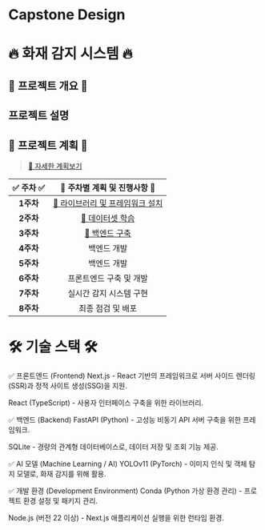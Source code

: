# Capstone Design

# 🔥 화재 감지 시스템 🔥

## 🚀 프로젝트 개요 🚀

## 프로젝트 설명

## 📅 프로젝트 계획 📅

> [🔗 자세한 계획보기  ](./0_프로젝트%20계획/README.md)

| ✅ **주차** ✅ | 📝 **주차별 계획 및 진행사항** 📝 |
| :----------: | :---------------------------------: | 
| **1주차** | [🔗 라이브러리 및 프레임워크 설치](./1주차/README.md) | 
| **2주차** | [🔗 데이터셋 학습](./2주차/README.md) |  
| **3주차** | [🔗 백엔드 구축](./3주차/README.md) |  
| **4주차** | 백엔드 개발 | 
| **5주차** | 백엔드 개발 |
| **6주차** | 프론트엔드 구축 및 개발 |
| **7주차** | 실시간 감지 시스템 구현 |
| **8주차** | 최종 점검 및 배포 |

# 🛠️ 기술 스택 🛠️

✅ 프론트엔드 (Frontend)
Next.js - React 기반의 프레임워크로 서버 사이드 렌더링(SSR)과 정적 사이트 생성(SSG)을 지원.

React (TypeScript) - 사용자 인터페이스 구축을 위한 라이브러리.

✅ 백엔드 (Backend)
FastAPI (Python) - 고성능 비동기 API 서버 구축을 위한 프레임워크.

SQLite - 경량의 관계형 데이터베이스로, 데이터 저장 및 조회 기능 제공.

✅ AI 모델 (Machine Learning / AI)
YOLOv11 (PyTorch) - 이미지 인식 및 객체 탐지 모델로, 화재 감지를 위해 활용.

✅ 개발 환경 (Development Environment)
Conda (Python 가상 환경 관리) - 프로젝트 환경 설정 및 패키지 관리.

Node.js (버전 22 이상) - Next.js 애플리케이션 실행을 위한 런타임 환경.
